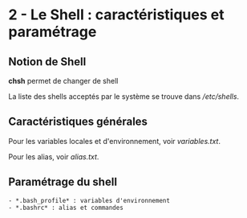 # 2 - Le Shell : caractéristiques et paramétrage

## Notion de Shell
**chsh** permet de changer de shell

La liste des shells acceptés par le système se trouve dans */etc/shells*.

## Caractéristiques générales
Pour les variables locales et d'environnement, voir *variables.txt*.

Pour les alias, voir *alias.txt*.

## Paramétrage du shell

	- *.bash_profile* : variables d'environnement
	- *.bashrc* : alias et commandes

